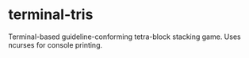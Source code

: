 # terminal-tris
Terminal-based guideline-conforming tetra-block stacking game. Uses ncurses for console printing.
